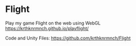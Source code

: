 # Flight
Play my game Flight on the web using WebGL
https://krthknrmnch.github.io/playflight/

Code and Unity Files: https://github.com/krthknrmnch/Flight
